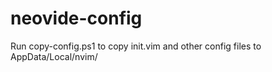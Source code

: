 # neovide-config

Run copy-config.ps1 to copy init.vim and other config files to AppData/Local/nvim/
